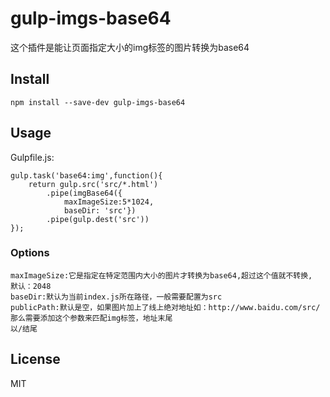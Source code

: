 # gulp-imgs-base64
这个插件是能让页面指定大小的img标签的图片转换为base64
## Install
```
npm install --save-dev gulp-imgs-base64
```
## Usage
Gulpfile.js:
```
gulp.task('base64:img',function(){
    return gulp.src('src/*.html')
        .pipe(imgBase64({
            maxImageSize:5*1024,
            baseDir: 'src'})
        .pipe(gulp.dest('src'))
});
```
### Options
```
maxImageSize:它是指定在特定范围内大小的图片才转换为base64,超过这个值就不转换,
默认：2048
baseDir:默认为当前index.js所在路径，一般需要配置为src
publicPath:默认是空，如果图片加上了线上绝对地址如：http://www.baidu.com/src/那么需要添加这个参数来匹配img标签，地址末尾
以/结尾
```
## License

MIT

